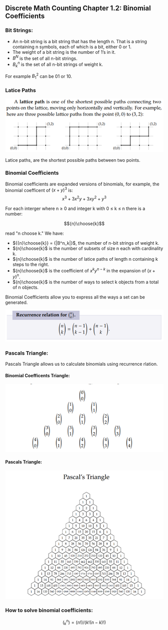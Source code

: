 ## Discrete Math Counting Chapter 1.2: Binomial Coefficients

### Bit Strings: 
- An n-bit string is a bit string that has the length n. That is a string containing n symbols, each of which is a bit, either 0 or 1.
- The weight of a bit string is the number of 1’s in it.
- $B^N$ is the set of all n-bit strings.
- $B^n_k$ is the set of all n-bit strings of weight k.

For example $B^2_1$ can be 01 or 10.

### Latice Paths
![Latice_Paths](image-2.png)

Latice paths, are the shortest possible paths between two points.

### Binomial Coefficients

Binomial coefficients are expanded versions of binomials, for example, the binomial coefficent of $(x+y)^3$ is: $$x^3 + 3x^2y + 3xy^2 + y^3$$

For each interger where n ≥ 0 and integer k with 0 ≤ k ≤ n there is a
number: 

$${n}\choose{k}$$

read "n choose k." We have:

* ${{n}\choose{k}} = {|B^n_k|}$, the number of n-bit strings of weight k.
* ${n}\choose{k}$ is the number of subsets of size n each with cardinality k. 
* ${n}\choose{k}$ is the number of latice paths of length n containing k steps
  to the right. 
* ${n}\choose{k}$ is the coefficient of ${x}^{k}{y}^{n-k}$ in the expansion of
  ${(x + y)}^n$. 
* ${n}\choose{k}$ is the number of ways to select k objects from a total of
  n objects. 

Binomial Coefficients allow you to express all the ways a set can be generated.

![Recurrence relation](image-4.png)

### Pascals Triangle:

Pascals Triangle allows us to calculate binomials using recurrence rlation.
#### Binomial Coefficents Triangle:
![Binomial_Coefficents_Triangle](image-5.png)

#### Pascals Triangle:
![Pascals_Triangle](image-6.png)

### How to solve binomial coefficients:
$$(^n_k) = (n!)/(k!(n-k)!)$$
